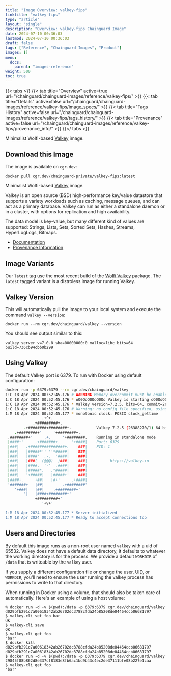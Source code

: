 ```yaml
---
title: "Image Overview: valkey-fips"
linktitle: "valkey-fips"
type: "article"
layout: "single"
description: "Overview: valkey-fips Chainguard Image"
date: 2024-07-10 00:36:03
lastmod: 2024-07-10 00:36:03
draft: false
tags: ["Reference", "Chainguard Images", "Product"]
images: []
menu: 
  docs: 
    parent: "images-reference"
weight: 500
toc: true
---
```


{{< tabs >}}
{{< tab title="Overview" active=true url="/chainguard/chainguard-images/reference/valkey-fips/" >}}
{{< tab title="Details" active=false url="/chainguard/chainguard-images/reference/valkey-fips/image_specs/" >}}
{{< tab title="Tags History" active=false url="/chainguard/chainguard-images/reference/valkey-fips/tags_history/" >}}
{{< tab title="Provenance" active=false url="/chainguard/chainguard-images/reference/valkey-fips/provenance_info/" >}}
{{</ tabs >}}



<!--overview:start-->
Minimalist Wolfi-based [Valkey](https://github.com/valkey-io/valkey) image.
<!--overview:end-->

## Download this Image

The image is available on `cgr.dev`:

```
docker pull cgr.dev/chainguard-private/valkey-fips:latest
```


<!--body:start-->
Minimalist Wolfi-based [Valkey](https://github.com/valkey-io/valkey) image.

Valkey is an open source (BSD) high-performance key/value datastore that supports a variety workloads such as caching, message queues, and can act as a primary database. Valkey can run as either a standalone daemon or in a cluster, with options for replication and high availability.

The data model is key-value, but many different kind of values are supported: Strings, Lists, Sets, Sorted Sets, Hashes, Streams, HyperLogLogs, Bitmaps.

- [Documentation](https://edu.chainguard.dev/chainguard/chainguard-images/reference/valkey)
- [Provenance Information](https://edu.chainguard.dev/chainguard/chainguard-images/reference/valkey/provenance_info/)

## Image Variants

Our `latest` tag use the most recent build of the [Wolfi Valkey](https://github.com/wolfi-dev/os/blob/main/valkey.yaml) package.
The `latest` tagged variant is a distroless image for running Valkey.

## Valkey Version
This will automatically pull the image to your local system and execute the command `valkey --version`:

```shell
docker run --rm cgr.dev/chainguard/valkey --version
```

You should see output similar to this:

```
valkey server v=7.0.8 sha=00000000:0 malloc=libc bits=64 build=736cb94cbb0b299
```

## Using Valkey

The default Valkey port is 6379.
To run with Docker using default configuration:

```sh
docker run -p 6379:6379 --rm cgr.dev/chainguard/valkey
1:C 18 Apr 2024 00:52:45.176 # WARNING Memory overcommit must be enabled! Without it, a background save or replication may fail under low memory condition. To fix this issue add 'vm.overcommit_memory = 1' to /etc/sysctl.conf and then reboot or run the command 'sysctl vm.overcommit_memory=1' for this to take effect.
1:C 18 Apr 2024 00:52:45.176 * oO0OoO0OoO0Oo Valkey is starting oO0OoO0OoO0Oo
1:C 18 Apr 2024 00:52:45.176 * Valkey version=7.2.5, bits=64, commit=26388270, modified=1, pid=1, just started
1:C 18 Apr 2024 00:52:45.176 # Warning: no config file specified, using the default config. In order to specify a config file use /usr/bin/valkey-server /path/to/valkey.conf
1:M 18 Apr 2024 00:52:45.177 * monotonic clock: POSIX clock_gettime
                .+^+.                                                
            .+#########+.                                            
        .+########+########+.           Valkey 7.2.5 (26388270/1) 64 bit
    .+########+'     '+########+.                                    
 .########+'     .+.     '+########.    Running in standalone mode
 |####+'     .+#######+.     '+####|    Port: 6379
 |###|   .+###############+.   |###|    PID: 1                     
 |###|   |#####*'' ''*#####|   |###|                                 
 |###|   |####'  .-.  '####|   |###|                                 
 |###|   |###(  (@@@)  )###|   |###|          https://valkey.io      
 |###|   |####.  '-'  .####|   |###|                                 
 |###|   |#####*.   .*#####|   |###|                                 
 |###|   '+#####|   |#####+'   |###|                                 
 |####+.     +##|   |#+'     .+####|                                 
 '#######+   |##|        .+########'                                 
    '+###|   |##|    .+########+'                                    
        '|   |####+########+'                                        
             +#########+'                                            
                '+v+'                                                

1:M 18 Apr 2024 00:52:45.177 * Server initialized
1:M 18 Apr 2024 00:52:45.177 * Ready to accept connections tcp
```

## Users and Directories

By default this image runs as a non-root user named `valkey` with a uid of 65532.
Valkey does not have a default data directory, it defaults to whatever the working directory is for the process.
We provide a default `WORKDIR` of `/data` that is writeable by the `valkey` user.

If you supply a different configuration file or change the user, UID, or `WORKDIR`, you'll need to ensure the user running the valkey process has permissions to write to that directory.

When running in Docker using a volume, that should also be taken care of automatically.
Here's an example of using a host volume:

```
% docker run -d -v $(pwd):/data -p 6379:6379 cgr.dev/chainguard/valkey
d029bfb291c7a00618342ab26702dc3788cfda24b85208de04464ccb06681797
$ valkey-cli set foo bar
OK
$ valkey-cli save
OK
$ valkey-cli get foo
"bar"
$ docker kill d029bfb291c7a00618342ab26702dc3788cfda24b85208de04464ccb06681797
d029bfb291c7a00618342ab26702dc3788cfda24b85208de04464ccb06681797
$ docker run -d -v $(pwd):/data -p 6379:6379 cgr.dev/chainguard/valkey
29845f88b862d8e337cf8183e8fb6ac1bd9b43c4ec2de37111bfe08b227e1caa
$ valkey-cli get foo
"bar"
```
<!--body:end-->

